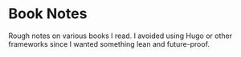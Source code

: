 # Book Notes

Rough notes on various books I read. I avoided using Hugo or other frameworks since I wanted something lean and future-proof.
